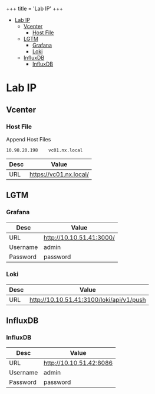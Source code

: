 
+++
title = 'Lab IP'
+++

- [Lab IP](#lab-ip)
  - [Vcenter](#vcenter)
    - [Host File](#host-file)
  - [LGTM](#lgtm)
    - [Grafana](#grafana)
    - [Loki](#loki)
  - [InfluxDB](#influxdb)
    - [InfluxDB](#influxdb-1)


# Lab IP

## Vcenter

### Host File

Append Host Files

```
10.98.20.198    vc01.nx.local
```

| Desc | Value |
|---|---|
| URL | https://vc01.nx.local/ |

## LGTM

### Grafana

| Desc | Value |
|---|---|
| URL | http://10.10.51.41:3000/ |
| Username | admin |
| Password | password |

### Loki

| Desc | Value |
|---|---|
| URL | http://10.10.51.41:3100/loki/api/v1/push |

## InfluxDB

### InfluxDB


| Desc | Value |
|---|---|
| URL | http://10.10.51.42:8086 |
| Username | admin |
| Password | password |